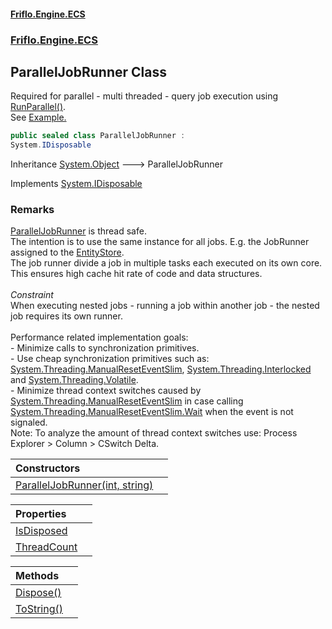 #### [Friflo.Engine.ECS](index.md 'index')
### [Friflo.Engine.ECS](Friflo.Engine.ECS.md 'Friflo.Engine.ECS')

## ParallelJobRunner Class

Required for parallel - multi threaded - query job execution using [RunParallel()](QueryJob.RunParallel().md 'Friflo.Engine.ECS.QueryJob.RunParallel()').<br/>
See <a href="https://github.com/friflo/Friflo.Json.Fliox/blob/main/Engine/README.md#parallel-query-job">Example.</a>

```csharp
public sealed class ParallelJobRunner :
System.IDisposable
```

Inheritance [System.Object](https://docs.microsoft.com/en-us/dotnet/api/System.Object 'System.Object') &#129106; ParallelJobRunner

Implements [System.IDisposable](https://docs.microsoft.com/en-us/dotnet/api/System.IDisposable 'System.IDisposable')

### Remarks
[ParallelJobRunner](ParallelJobRunner.md 'Friflo.Engine.ECS.ParallelJobRunner') is thread safe.<br/>
            The intention is to use the same instance for all jobs. E.g. the JobRunner assigned to the [EntityStore](EntityStore.md 'Friflo.Engine.ECS.EntityStore').<br/>
            The job runner divide a job in multiple tasks each executed on its own core.<br/>
            This ensures high cache hit rate of code and data structures.<br/><br/><i>Constraint</i><br/>
            When executing nested jobs - running a job within another job - the nested job requires its own runner.<br/><br/>
            Performance related implementation goals:<br/>
            - Minimize calls to synchronization primitives.<br/>
            - Use cheap synchronization primitives such as:
              [System.Threading.ManualResetEventSlim](https://docs.microsoft.com/en-us/dotnet/api/System.Threading.ManualResetEventSlim 'System.Threading.ManualResetEventSlim'), [System.Threading.Interlocked](https://docs.microsoft.com/en-us/dotnet/api/System.Threading.Interlocked 'System.Threading.Interlocked') and [System.Threading.Volatile](https://docs.microsoft.com/en-us/dotnet/api/System.Threading.Volatile 'System.Threading.Volatile').<br/>
            - Minimize thread context switches caused by [System.Threading.ManualResetEventSlim](https://docs.microsoft.com/en-us/dotnet/api/System.Threading.ManualResetEventSlim 'System.Threading.ManualResetEventSlim') in case calling
              [System.Threading.ManualResetEventSlim.Wait](https://docs.microsoft.com/en-us/dotnet/api/System.Threading.ManualResetEventSlim.Wait 'System.Threading.ManualResetEventSlim.Wait') when the event is not signaled.<br/>
            Note: To analyze the amount of thread context switches use: Process Explorer > Column > CSwitch Delta.

| Constructors | |
| :--- | :--- |
| [ParallelJobRunner(int, string)](ParallelJobRunner.ParallelJobRunner(int,string).md 'Friflo.Engine.ECS.ParallelJobRunner.ParallelJobRunner(int, string)') | |

| Properties | |
| :--- | :--- |
| [IsDisposed](ParallelJobRunner.IsDisposed.md 'Friflo.Engine.ECS.ParallelJobRunner.IsDisposed') | |
| [ThreadCount](ParallelJobRunner.ThreadCount.md 'Friflo.Engine.ECS.ParallelJobRunner.ThreadCount') | |

| Methods | |
| :--- | :--- |
| [Dispose()](ParallelJobRunner.Dispose().md 'Friflo.Engine.ECS.ParallelJobRunner.Dispose()') | |
| [ToString()](ParallelJobRunner.ToString().md 'Friflo.Engine.ECS.ParallelJobRunner.ToString()') | |
